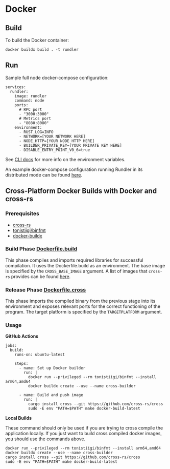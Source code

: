# Docker

## Build

To build the Docker container:

```
docker buildx build . -t rundler
```

## Run

Sample full node docker-compose configuration:

```
services:
  rundler:
    image: rundler
    command: node
    ports:
      # RPC port
      - "3000:3000"
      # Metrics port
      - "8080:8080"
    environment:
      - RUST_LOG=INFO
      - NETWORK=[YOUR NETWORK HERE]
      - NODE_HTTP=[YOUR NODE HTTP HERE]
      - BUILDER_PRIVATE_KEY=[YOUR PRIVATE KEY HERE]
      - DISABLE_ENTRY_POINT_V0_6=true
```

See [CLI docs](./cli.md) for more info on the environment variables.

An example docker-compose configuration running Rundler in its distributed mode can be found [here](../test/spec-tests/remote/docker-compose.yml). 

## Cross-Platform Docker Builds with Docker and cross-rs

### Prerequisites

- [cross-rs](https://github.com/cross-rs/cross)  
- [tonistiigi/binfmt](https://github.com/tonistiigi/binfmt)  
- [docker-buildx](https://github.com/docker/buildx)  

### Build Phase [Dockerfile.build](../Dockerfile.build)

This phase compiles and imports required libraries for successful compilation. It uses the Dockerfile.build as an environment. The base image is specified by the `CROSS_BASE_IMAGE` argument. A list of images that `cross-rs` provides can be found [here](https://github.com/cross-rs/cross/tree/main/docker).

### Release Phase [Dockerfile.cross](../Dockerfile.cross)

This phase imports the compiled binary from the previous stage into its environment and exposes relevant ports for the correct functioning of the program. The target platform is specified by the `TARGETPLATFORM` argument.

### Usage

**GitHub Actions**

```
jobs:
  build:
    runs-on: ubuntu-latest

    steps:
      - name: Set up Docker builder
        run: |
          docker run --privileged --rm tonistiigi/binfmt --install arm64,amd64
          docker buildx create --use --name cross-builder

      - name: Build and push image
        run: |
          cargo install cross --git https://github.com/cross-rs/cross 
          sudo -E env "PATH=$PATH" make docker-build-latest
```

**Local Builds**

These command should only be used if you are trying to cross compile the application locally. If you just want to build cross compiled docker images, you should use the commands above.


```
docker run --privileged --rm tonistiigi/binfmt --install arm64,amd64
docker buildx create --use --name cross-builder
cargo install cross --git https://github.com/cross-rs/cross 
sudo -E env "PATH=$PATH" make docker-build-latest
```
